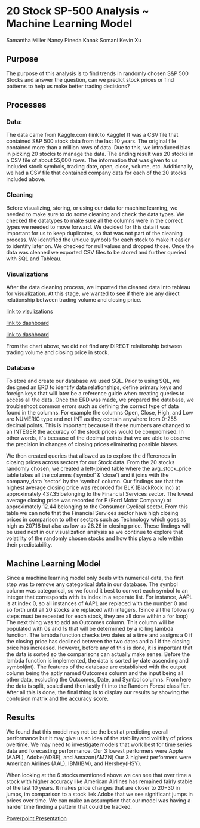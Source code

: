 # 20 Stock SP-500 Analysis ~ Machine Learning Model

Samantha Miller 
Nancy Pineda
Kanak Somani
Kevin Xu

## Purpose
The purpose of this analysis is to find trends in randomly chosen S&P 500 Stocks and answer the question, can we predict stock prices or find patterns to help us make better trading decisions?

## Processes

### Data:
The data came from Kaggle.com (link to Kaggle)
It was a CSV file that contained S&P 500 stock data from the last 10 years. The original file contained more than a million rows of data. Due to this, we introduced bias in picking 20 stocks to manage the data. 
The ending result was 20 stocks in a CSV file of about 55,000 rows. The information that was given to us included stock symbols, trading date, open, close, volume, etc.
Additionally, we had a CSV file that contained company data for each of the 20 stocks included above.

### Cleaning

Before visualizing, storing, or using our data for machine learning, we needed to make sure to do some cleaning and check the data types. 
We checked the datatypes to make sure all the columns were in the correct types we needed to move forward. We decided for this data it was important for us to keep duplicates, so that was not part of the cleaning process.
We identified the unique symbols for each stock to make it easier to identify later on. We checked for null values and dropped those. Once the data was cleaned we exported CSV files to be stored and further queried with SQL and Tableau. 

### Visualizations
After the data cleaning process, we imported the cleaned data into tableau for visualization. 
At this stage, we wanted to see if there are any direct relationship between trading volume and closing price.

[link to visulizations](https://public.tableau.com/app/profile/zixuan.xu)

[link to dashboard](https://public.tableau.com/views/Dashboard_16747067831160/Dashboard1?:language=en-GB&publish=yes&:display_count=n&:origin=viz_share_link)

[link to dashboard](https://public.tableau.com/views/Dashboard2_16751379538680/Dashboard2?:language=en-US&:display_count=n&:origin=viz_share_link)

From the chart above, we did not find any DIRECT relationship between trading volume and closing price in stock.

### Database

To store and create our database we used SQL. Prior to using SQL, we designed an ERD to identify data relationships, define primary keys and foreign keys that will later be a reference guide when creating queries to access all the data. Once the ERD was made, we prepared the database, we troubleshoot common errors such as defining the correct type of data found in the columns. For example the columns Open, Close, High, and Low are NUMERIC type and not INT as they contain anywhere from 0-255 decimal points. This is important because if these numbers are changed to an INTEGER the accuracy of the stock prices would be compromised. In other words, it's because of the decimal points that we are able to observe the precision in changes of closing prices eliminating possible biases.

We then created queries that allowed us to explore the differences in closing prices across sectors for our Stock data. From the 20 stocks randomly chosen, we created a left-joined table where the avg_stock_price table takes all the columns (‘symbol’ & ‘close’) and it joins with the company_data ‘sector’ by the ‘symbol’ column. Our findings are that the highest average closing price was recorded for BLK (BlackRock Inc) at approximately 437.35 belonging to the Financial Services sector. The lowest average closing price was recorded for F (Ford Motor Company) at approximately 12.44 belonging to the Consumer Cyclical sector. From this table we can note that the Financial Services sector have high closing prices in comparison to other sectors such as Technology which goes as high as 207.18 but also as low as 28.26 in closing price. These findings will be used next in our visualization analysis as we continue to explore that volatility of the randomly chosen stocks and how this plays a role within their predictability.


## Machine Learning Model
Since a machine learning model only deals with numerical data, the first step was to remove any categorical data in our database. The symbol column was categorical, so we found it best to convert each symbol to an integer that corresponds with its index in a seperate list. For instance, AAPL is at index 0, so all instances of AAPL are replaced with the number 0 and so forth until all 20 stocks are replaced with integers. (Since all the following steps must be repeated for each stock, they are all done within a for loop) The next thing was to add an Outcomes column. This column will be populated with 0s and 1s that will be determined by a rolling lambda function. The lambda function checks two dates at a time and assigns a 0 if the closing price has declined between the two dates and a 1 if the closing price has increased. However, before any of this is done, it is important that the data is sorted so the comparisons can actually make sense. Before the lambda function is implemented, the data is sorted by date ascending and symbol(int). The features of the database are established with the output column being the aptly named Outcomes column and the input being all other data, excluding the Outcomes, Date, and Symbol columns. From here the data is split, scaled and then lastly fit into the Random Forest classifier. After all this is done, the final thing is to display our results by showing the confusion matrix and the accuracy score.  

## Results
We found that this model may not be the best at predicting overall performance but it may give us an idea of the stability and volitilty of prices overtime. We may need to investigate models that work best for time series data and forecasting performance. Our 3 lowest performers were Apple (AAPL), Adobe(ADBE), and Amazon(AMZN)
Our 3 highest performers were American Airlines (AAL), IBM(IBM), and Hershey(HSY).

When looking at the 6 stocks mentioned above we can see that over time a stock with higher accuracy like American Airlines has remained fairly stable of the last 10 years. It makes price changes that are closer to $20-$30 in jumps, im comparison to a stock liek Adobe that we see significant jumps in prices over time. We can make an assumption that our model was having a harder time finding a pattern that could be tracked. 


[Powerpoint Presentation](https://docs.google.com/presentation/d/11K56YoS6SCqYIbejt64Zi2piEE9Fm_RQcmFz4qk4gsA/edit?usp=sharing)
